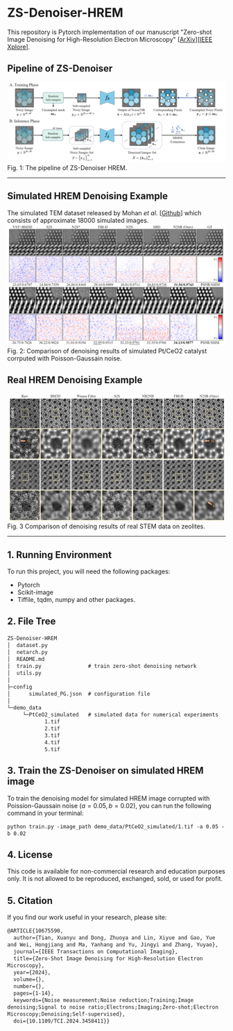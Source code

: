 # ZS-Denoiser-HREM

This repository is Pytorch implementation of our manuscript "Zero-shot Image Denoising for High-Resolution Electron Microscopy" [[ArXiv](https://arxiv.org/abs/2406.14264)][[IEEE Xplore](https://ieeexplore.ieee.org/document/10675590)].

## Pipeline of ZS-Denoiser 


  ![Pipeline_ZS_Denoiser-HREM](Fig/Pipeline.png)
  Fig. 1: The pipeline of ZS-Denoiser HREM.

---

## Simulated HREM Denoising Example
 The simulated TEM dataset released by Mohan *et al*. [[Github](https://github.com/sreyas-mohan/electron-microscopy-denoising)] which consists of approximate 18000 simulated images.
 ![Simulated_Denoising](Fig/res_fig1.png)
 Fig. 2: Comparison of denoising results of simulated Pt/CeO2 catalyst corrputed with Poisson-Gaussain noise.

## Real HREM Denoising Example
 ![Real_STEM_Denoising](Fig/res_fig2.png)
 Fig. 3 Comparison of denoising results of real STEM data on zeolites.
 
---

## 1. Running Environment
To run this project, you will need the following packages:
  
  - Pytorch
  - Scikit-image
  - Tiffile, tqdm, numpy and other packages.
  
## 2. File Tree

```text
ZS-Denoiser-HREM
│  dataset.py 
│  netarch.py             
│  README.md
│  train.py               # train zero-shot denoising network
│  utils.py
│          
├─config
│      simulated_PG.json  # configuration file
│      
└─demo_data
     └─PtCeO2_simulated   # simulated data for numerical experiments
            1.tif
            2.tif
            3.tif
            4.tif
            5.tif

```

## 3. Train the ZS-Denoiser on simulated HREM image

To train the denoising model for simulated HREM image corrupted with Poission-Gaussain noise ($a = 0.05, b = 0.02$), you can run the following command in your terminal:

```shell
python train.py -image_path demo_data/PtCeO2_simulated/1.tif -a 0.05 -b 0.02
```

## 4. License

This code is available for non-commercial research and education purposes only. It is not allowed to be reproduced, exchanged, sold, or used for profit.

## 5. Citation
If you find our work useful in your research, please site:

```
@ARTICLE{10675590,
  author={Tian, Xuanyu and Dong, Zhuoya and Lin, Xiyue and Gao, Yue and Wei, Hongjiang and Ma, Yanhang and Yu, Jingyi and Zhang, Yuyao},
  journal={IEEE Transactions on Computational Imaging}, 
  title={Zero-Shot Image Denoising for High-Resolution Electron Microscopy}, 
  year={2024},
  volume={},
  number={},
  pages={1-14},
  keywords={Noise measurement;Noise reduction;Training;Image denoising;Signal to noise ratio;Electrons;Imaging;Zero-shot;Electron Microscopy;Denoising;Self-supervised},
  doi={10.1109/TCI.2024.3458411}}

```
